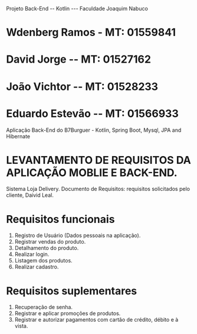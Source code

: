 Projeto Back-End -- Kotlin --- Faculdade Joaquim Nabuco


# Wdenberg Ramos - MT: 01559841
# David Jorge -- MT: 01527162
# João Vichtor -- MT: 01528233
# Eduardo Estevão -- MT: 01566933


Aplicação Back-End do B7Burguer - Kotlin, Spring Boot, Mysql, JPA and Hibernate


# LEVANTAMENTO DE REQUISITOS DA APLICAÇÃO MOBLIE E BACK-END.

Sistema Loja Delivery.
Documento de Requisitos: requisitos solicitados pelo cliente, Daivid Leal.

# Requisitos funcionais
1. Registro de Usuário (Dados pessoais na aplicação).
2. Registrar vendas do produto.
3. Detalhamento do produto.
4. Realizar login.
5. Listagem dos produtos.
6. Realizar cadastro.

# Requisitos suplementares
1.	Recuperação de senha.
2.	Registrar e aplicar promoções de produtos.
3.	Registrar e autorizar pagamentos com cartão de crédito, débito e à vista.
